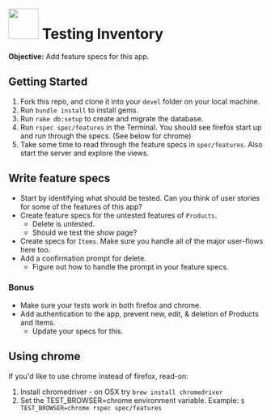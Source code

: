 # <img src="https://cloud.githubusercontent.com/assets/7833470/10899314/63829980-8188-11e5-8cdd-4ded5bcb6e36.png" height="60"> Testing Inventory

**Objective:** Add feature specs for this app.

## Getting Started

1. Fork this repo, and clone it into your `devel` folder on your local machine.
2. Run `bundle install` to install gems.
3. Run `rake db:setup` to create and migrate the database.
4. Run `rspec spec/features` in the Terminal. You should see firefox start up and run through the specs.  (See below for chrome)
5. Take some time to read through the feature specs in `spec/features`.  Also start the server and explore the views.

## Write feature specs

* Start by identifying what should be tested.  Can you think of user stories for some of the features of this app?
* Create feature specs for the untested features of `Products`.  
  * Delete is untested.
  * Should we test the show page?  
* Create specs for `Items`.  Make sure you handle all of the major user-flows here too.
* Add a confirmation prompt for delete.  
  * Figure out how to handle the prompt in your feature specs.

### Bonus

* Make sure your tests work in both firefox and chrome.
* Add authentication to the app, prevent new, edit, & deletion of Products and Items.
  * Update your specs for this.  

## Using chrome

If you'd like to use chrome instead of firefox, read-on:

1. Install chromedriver - on OSX try `brew install chromedriver`
2. Set the TEST_BROWSER=chrome environment variable.  Example: `$ TEST_BROWSER=chrome rspec spec/features`
